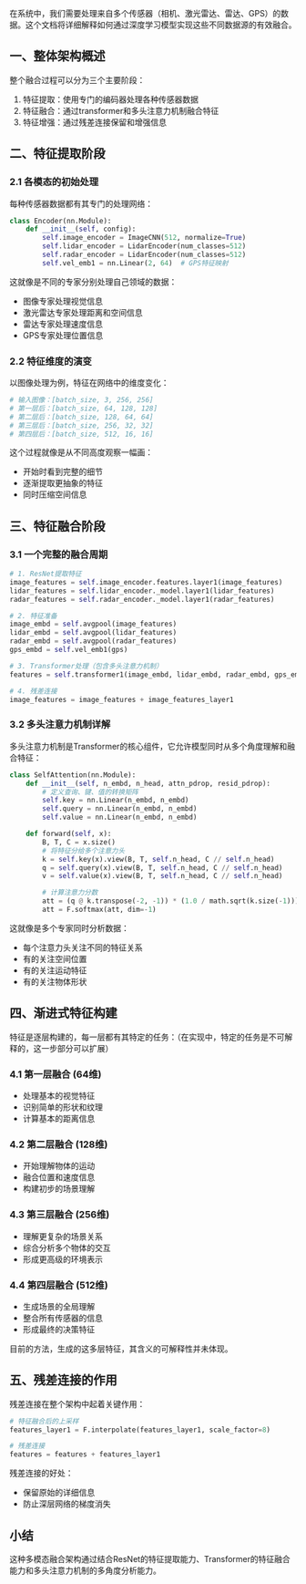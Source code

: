 在系统中，我们需要处理来自多个传感器（相机、激光雷达、雷达、GPS）的数据。这个文档将详细解释如何通过深度学习模型实现这些不同数据源的有效融合。

## 一、整体架构概述

整个融合过程可以分为三个主要阶段：

1. 特征提取：使用专门的编码器处理各种传感器数据
2. 特征融合：通过transformer和多头注意力机制融合特征
3. 特征增强：通过残差连接保留和增强信息

## 二、特征提取阶段

### 2.1 各模态的初始处理

每种传感器数据都有其专门的处理网络：

```python
class Encoder(nn.Module):
    def __init__(self, config):
        self.image_encoder = ImageCNN(512, normalize=True)
        self.lidar_encoder = LidarEncoder(num_classes=512)
        self.radar_encoder = LidarEncoder(num_classes=512)
        self.vel_emb1 = nn.Linear(2, 64)  # GPS特征映射

```

这就像是不同的专家分别处理自己领域的数据：

- 图像专家处理视觉信息
- 激光雷达专家处理距离和空间信息
- 雷达专家处理速度信息
- GPS专家处理位置信息

### 2.2 特征维度的演变

以图像处理为例，特征在网络中的维度变化：

```python
# 输入图像：[batch_size, 3, 256, 256]
# 第一层后：[batch_size, 64, 128, 128]
# 第二层后：[batch_size, 128, 64, 64]
# 第三层后：[batch_size, 256, 32, 32]
# 第四层后：[batch_size, 512, 16, 16]

```

这个过程就像是从不同高度观察一幅画：

- 开始时看到完整的细节
- 逐渐提取更抽象的特征
- 同时压缩空间信息

## 三、特征融合阶段

### 3.1 一个完整的融合周期

```python
# 1. ResNet提取特征
image_features = self.image_encoder.features.layer1(image_features)
lidar_features = self.lidar_encoder._model.layer1(lidar_features)
radar_features = self.radar_encoder._model.layer1(radar_features)

# 2. 特征准备
image_embd = self.avgpool(image_features)
lidar_embd = self.avgpool(lidar_features)
radar_embd = self.avgpool(radar_features)
gps_embd = self.vel_emb1(gps)

# 3. Transformer处理（包含多头注意力机制）
features = self.transformer1(image_embd, lidar_embd, radar_embd, gps_embd)

# 4. 残差连接
image_features = image_features + image_features_layer1

```

### 3.2 多头注意力机制详解

多头注意力机制是Transformer的核心组件，它允许模型同时从多个角度理解和融合特征：

```python
class SelfAttention(nn.Module):
    def __init__(self, n_embd, n_head, attn_pdrop, resid_pdrop):
        # 定义查询、键、值的转换矩阵
        self.key = nn.Linear(n_embd, n_embd)
        self.query = nn.Linear(n_embd, n_embd)
        self.value = nn.Linear(n_embd, n_embd)

    def forward(self, x):
        B, T, C = x.size()
        # 将特征分给多个注意力头
        k = self.key(x).view(B, T, self.n_head, C // self.n_head)
        q = self.query(x).view(B, T, self.n_head, C // self.n_head)
        v = self.value(x).view(B, T, self.n_head, C // self.n_head)

        # 计算注意力分数
        att = (q @ k.transpose(-2, -1)) * (1.0 / math.sqrt(k.size(-1)))
        att = F.softmax(att, dim=-1)

```

这就像是多个专家同时分析数据：

- 每个注意力头关注不同的特征关系
- 有的关注空间位置
- 有的关注运动特征
- 有的关注物体形状

## 四、渐进式特征构建

特征是逐层构建的，每一层都有其特定的任务：（在实现中，特定的任务是不可解释的，这一步部分可以扩展）

### 4.1 第一层融合 (64维)

- 处理基本的视觉特征
- 识别简单的形状和纹理
- 计算基本的距离信息

### 4.2 第二层融合 (128维)

- 开始理解物体的运动
- 融合位置和速度信息
- 构建初步的场景理解

### 4.3 第三层融合 (256维)

- 理解更复杂的场景关系
- 综合分析多个物体的交互
- 形成更高级的环境表示

### 4.4 第四层融合 (512维)

- 生成场景的全局理解
- 整合所有传感器的信息
- 形成最终的决策特征

目前的方法，生成的这多层特征，其含义的可解释性并未体现。

## 五、残差连接的作用

残差连接在整个架构中起着关键作用：

```python
# 特征融合后的上采样
features_layer1 = F.interpolate(features_layer1, scale_factor=8)

# 残差连接
features = features + features_layer1

```

残差连接的好处：

- 保留原始的详细信息
- 防止深层网络的梯度消失

## 小结

这种多模态融合架构通过结合ResNet的特征提取能力、Transformer的特征融合能力和多头注意力机制的多角度分析能力。
